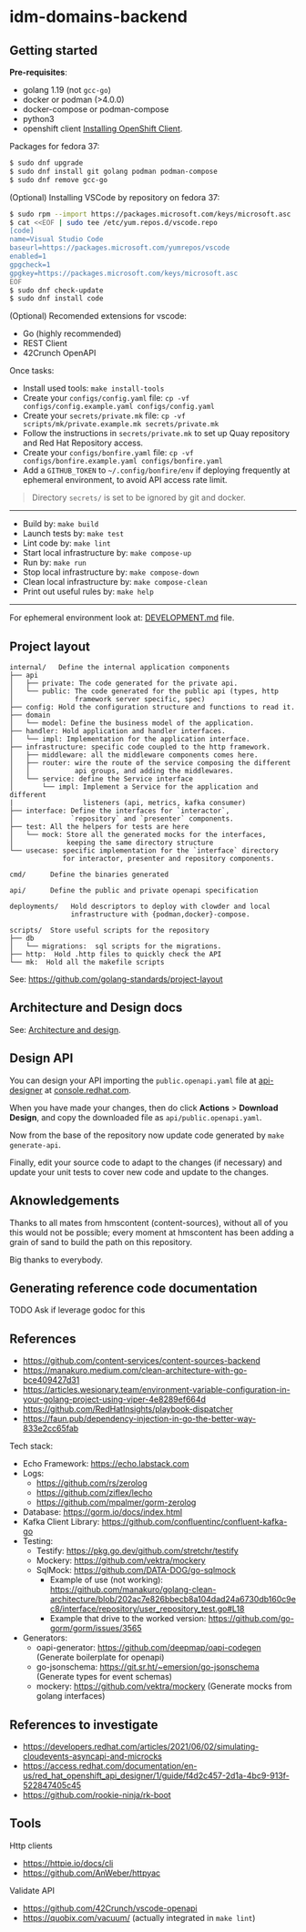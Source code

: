 # idm-domains-backend

## Getting started

**Pre-requisites**:

- golang 1.19 (not `gcc-go`)
- docker or podman (>4.0.0)
- docker-compose or podman-compose
- python3
- openshift client [Installing OpenShift Client](https://docs.openshift.com/container-platform/4.12/cli_reference/openshift_cli/getting-started-cli.html#installing-openshift-cli).

Packages for fedora 37:

```sh
$ sudo dnf upgrade
$ sudo dnf install git golang podman podman-compose
$ sudo dnf remove gcc-go
```

(Optional) Installing VSCode by repository on fedora 37:

```sh
$ sudo rpm --import https://packages.microsoft.com/keys/microsoft.asc
$ cat <<EOF | sudo tee /etc/yum.repos.d/vscode.repo
[code]
name=Visual Studio Code
baseurl=https://packages.microsoft.com/yumrepos/vscode
enabled=1
gpgcheck=1
gpgkey=https://packages.microsoft.com/keys/microsoft.asc
EOF
$ sudo dnf check-update
$ sudo dnf install code
```

(Optional) Recomended extensions for vscode:

- Go (highly recommended)
- REST Client
- 42Crunch OpenAPI

Once tasks:

- Install used tools: `make install-tools`
- Create your `configs/config.yaml` file: `cp -vf configs/config.example.yaml configs/config.yaml`
- Create your `secrets/private.mk` file: `cp -vf scripts/mk/private.example.mk secrets/private.mk`
- Follow the instructions in `secrets/private.mk` to set up Quay repository
  and Red Hat Repository access.
- Create your `configs/bonfire.yaml` file: `cp -vf configs/bonfire.example.yaml configs/bonfire.yaml`
- Add a `GITHUB_TOKEN` to `~/.config/bonfire/env` if deploying frequently at ephemeral environment,
  to avoid API access rate limit.

> Directory `secrets/` is set to be ignored by git and docker.

----

- Build by: `make build`
- Launch tests by: `make test`
- Lint code by: `make lint`
- Start local infrastructure by: `make compose-up`
- Run by: `make run`
- Stop local infrastructure by: `make compose-down`
- Clean local infrastructure by: `make compose-clean`
- Print out useful rules by: `make help`

----

For ephemeral environment look at: [DEVELOPMENT.md](DEVELOPMENT.md) file.

## Project layout

```raw
internal/   Define the internal application components
├── api
│   ├── private: The code generated for the private api.
│   └── public: The code generated for the public api (types, http
│               framework server specific, spec)
├── config: Hold the configuration structure and functions to read it.
├── domain
│   └── model: Define the business model of the application.
├── handler: Hold application and handler interfaces.
│   └── impl: Implementation for the application interface.
├── infrastructure: specific code coupled to the http framework.
│   ├── middleware: all the middleware components comes here.
│   ├── router: wire the route of the service composing the different
│   │           api groups, and adding the middlewares.
│   └── service: define the Service interface
│       └── impl: Implement a Service for the application and different
|                 listeners (api, metrics, kafka consumer)
├── interface: Define the interfaces for `interactor`,
│              `repository` and `presenter` components.
├── test: All the helpers for tests are here
│   └── mock: Store all the generated mocks for the interfaces,
│             keeping the same directory structure
└── usecase: specific implementation for the `interface` directory
             for interactor, presenter and repository components.

cmd/      Define the binaries generated

api/      Define the public and private openapi specification

deployments/   Hold descriptors to deploy with clowder and local
               infrastructure with {podman,docker}-compose.

scripts/  Store useful scripts for the repository
├── db
│   └── migrations:  sql scripts for the migrations.
├── http:  Hold .http files to quickly check the API
└── mk:  Hold all the makefile scripts
```

See: https://github.com/golang-standards/project-layout

## Architecture and Design docs

See: [Architecture and design](docs/ARCHITECTURE.md).

## Design API

You can design your API importing the `public.openapi.yaml` file
at [api-designer](https://console.redhat.com/application-services/api-designer/designs)
at [console.redhat.com](https://console.redhat.com).

When you have made your changes, then do click **Actions** > **Download Design**,
and copy the downloaded file as `api/public.openapi.yaml`.

Now from the base of the repository now update code generated by `make generate-api`.

Finally, edit your source code to adapt to the changes (if necessary)
and update your unit tests to cover new code and update to the changes.

## Aknowledgements

Thanks to all mates from hmscontent (content-sources), without all of you
this would not be possible; every moment at hmscontent has been adding
a grain of sand to build the path on this repository.

Big thanks to everybody.

## Generating reference code documentation

TODO Ask if leverage godoc for this

## References

- https://github.com/content-services/content-sources-backend
- https://manakuro.medium.com/clean-architecture-with-go-bce409427d31
- https://articles.wesionary.team/environment-variable-configuration-in-your-golang-project-using-viper-4e8289ef664d
- https://github.com/RedHatInsights/playbook-dispatcher
- https://faun.pub/dependency-injection-in-go-the-better-way-833e2cc65fab

Tech stack:

- Echo Framework: https://echo.labstack.com
- Logs:
  - https://github.com/rs/zerolog
  - https://github.com/ziflex/lecho
  - https://github.com/mpalmer/gorm-zerolog
- Database: https://gorm.io/docs/index.html
- Kafka Client Library: https://github.com/confluentinc/confluent-kafka-go
- Testing:
  - Testify: https://pkg.go.dev/github.com/stretchr/testify
  - Mockery: https://github.com/vektra/mockery
  - SqlMock: https://github.com/DATA-DOG/go-sqlmock
    - Example of use (not working): https://github.com/manakuro/golang-clean-architecture/blob/202ac7e826bbecb8a104dad24a6730db160c9ec8/interface/repository/user_repository_test.go#L18
    - Example that drive to the worked version: https://github.com/go-gorm/gorm/issues/3565
- Generators:
  - oapi-generator: https://github.com/deepmap/oapi-codegen   (Generate boilerplate for openapi)
  - go-jsonschema: https://git.sr.ht/~emersion/go-jsonschema  (Generate types for event schemas)
  - mockery: https://github.com/vektra/mockery                (Generate mocks from golang interfaces)

## References to investigate

- https://developers.redhat.com/articles/2021/06/02/simulating-cloudevents-asyncapi-and-microcks
- https://access.redhat.com/documentation/en-us/red_hat_openshift_api_designer/1/guide/f4d2c457-2d1a-4bc9-913f-522847405c45
- https://github.com/rookie-ninja/rk-boot

## Tools

Http clients
- https://httpie.io/docs/cli
- https://github.com/AnWeber/httpyac

Validate API
- https://github.com/42Crunch/vscode-openapi
- https://quobix.com/vacuum/ (actually integrated in `make lint`)


